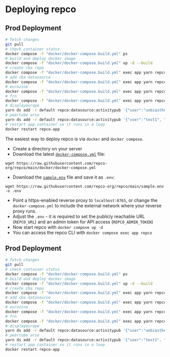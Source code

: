 # Deploying repco

## Prod Deployment

```sh
# fetch changes
git pull
# check container status
docker compose -f "docker/docker-compose.build.yml" ps
# build and deploy docker image
docker compose -f "docker/docker-compose.build.yml" up -d --build
# create cba repo
docker compose -f "docker/docker-compose.build.yml" exec app yarn repco repo create cba
# add cba datasource
docker compose -f "docker/docker-compose.build.yml" exec app yarn repco ds add -r cba repco:datasource:cba '{"endpoint":"https://cba.media/wp-json/wp/v2", "url":"https://cba.media","name":"cba","image":"https://repco.cba.media/images/cba_logo.png","thumbnail":"https://repco.cba.media/images/cba_logo_th.png"}'
# eurozine
docker compose -f "docker/docker-compose.build.yml" exec app yarn repco ds add -r eurozine repco:datasource:rss '{"endpoint":"https://www.eurozine.com/feed/", "url":"https://eurozine.com","name":"Eurozine","image":"https://repco.cba.media/images/eurozine_logo.png","thumbnail":"https://repco.cba.media/images/eurozine_logo_th.png"}'
# frn
docker compose -f "docker/docker-compose.build.yml" exec app yarn repco ds add -r frn repco:datasource:rss '{"endpoint":"https://www.freie-radios.net/portal/podcast.php?rss", "url":"https://freie-radios.net","name":"Freie-Radios.net","image":"https://repco.cba.media/images/frn_logo.png","thumbnail":"https://repco.cba.media/images/frn_logo_th.png"}'
# displayeurope
yarn ds add -r default repco:datasource:activitypub '{"user":"unbiasthenews", "domain":"displayeurope.video"}'
# peertube arso
yarn ds add -r default repco:datasource:activitypub '{"user":"test1", "domain":"peertube.dev.arso.xyz"}'
# restart app container so it runs in a loop
docker restart repco-app
```

The easiest way to deploy repco is via `docker` and `docker compose`.

- Create a directory on your server
- Download the latest [`docker-compose.yml`](../../docker/docker-compose.yml) file:

```
wget https://raw.githubusercontent.com/repco-org/repco/main/docker/docker-compose.yml
```

- Download the [`sample.env`](../../sample.env) file and save it as `.env`:

```
wget https://raw.githubusercontent.com/repco-org/repco/main/sample.env -o .env
```

- Point a https-enabled reverse proxy to `localhost:8765`, or change the `docker-compose.yml` to include the external network where your reverse proxy runs.
- Adjust the `.env` - it is required to set the publicly reachable URL (`REPCO_URL`) and an admin token for API access (`REPCO_ADMIN_TOKEN`)
- Now start repco with `docker compose up -d`
- You can access the repco CLI with `docker compose exec app repco`

## Prod Deployment

```sh
# fetch changes
git pull
# check container status
docker compose -f "docker/docker-compose.build.yml" ps
# build and deploy docker image
docker compose -f "docker/docker-compose.build.yml" up -d --build
# create cba repo
docker compose -f "docker/docker-compose.build.yml" exec app yarn repco repo create cba
# add cba datasource
docker compose -f "docker/docker-compose.build.yml" exec app yarn repco ds add -r cba repco:datasource:cba '{"endpoint":"https://cba.media/wp-json/wp/v2", "url":"https://cba.media","name":"cba","image":"https://repco.cba.media/images/cba_logo.png","thumbnail":"https://repco.cba.media/images/cba_logo_th.png"}'
# eurozine
docker compose -f "docker/docker-compose.build.yml" exec app yarn repco ds add -r eurozine repco:datasource:rss '{"endpoint":"https://www.eurozine.com/feed/", "url":"https://eurozine.com","name":"Eurozine","image":"https://repco.cba.media/images/eurozine_logo.png","thumbnail":"https://repco.cba.media/images/eurozine_logo_th.png"}'
# frn
docker compose -f "docker/docker-compose.build.yml" exec app yarn repco ds add -r frn repco:datasource:rss '{"endpoint":"https://www.freie-radios.net/portal/podcast.php?rss", "url":"https://freie-radios.net","name":"Freie-Radios.net","image":"https://repco.cba.media/images/frn_logo.png","thumbnail":"https://repco.cba.media/images/frn_logo_th.png"}'
# displayeurope
yarn ds add -r default repco:datasource:activitypub '{"user":"unbiasthenews", "domain":"displayeurope.video"}'
# peertube arso
yarn ds add -r default repco:datasource:activitypub '{"user":"test1", "domain":"peertube.dev.arso.xyz"}'
# restart app container so it runs in a loop
docker restart repco-app
```
